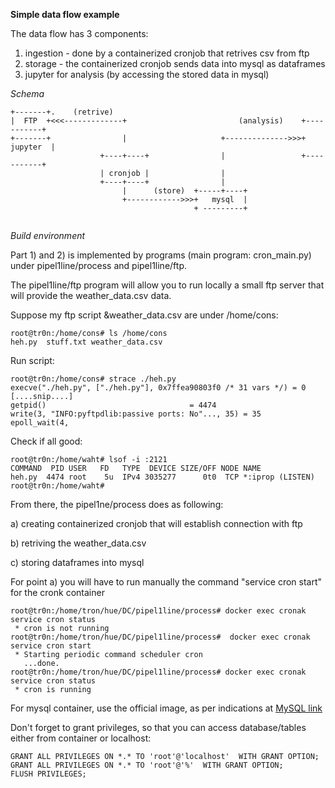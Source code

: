 <b>Simple data flow example</b>

The data flow has 3 components:
1) ingestion - done by a containerized cronjob that retrives csv from ftp
2) storage - the containerized cronjob sends data into mysql as dataframes
3) jupyter for analysis (by accessing the stored data in mysql)

*Schema*
```
+-------+.    (retrive)
|  FTP  +<<<-------------+                         (analysis)    +-----------+
+-------+                |                     +-------------->>>+  jupyter  |
                    +----+----+                |                 +-----------+
                    | cronjob |                |
                    +----+----+                |
                         |      (store)  +-----+----+             
                         +------------>>>+   mysql  |
                                         + ---------+
                                  
```

*Build environment*

Part 1) and 2) is implemented by programs (main program: cron_main.py) under pipel1line/process and pipel1line/ftp.

The pipel1line/ftp program will allow you to run locally a small ftp server that will provide the weather_data.csv data.

Suppose my ftp script &weather_data.csv are under /home/cons:
```
root@tr0n:/home/cons# ls /home/cons
heh.py  stuff.txt weather_data.csv
````
Run script:
```
root@tr0n:/home/cons# strace ./heh.py 
execve("./heh.py", ["./heh.py"], 0x7ffea90803f0 /* 31 vars */) = 0
[....snip....]
getpid()                                = 4474
write(3, "INFO:pyftpdlib:passive ports: No"..., 35) = 35
epoll_wait(4, 
````
Check if all good:

```
root@tr0n:/home/waht# lsof -i :2121
COMMAND  PID USER   FD   TYPE  DEVICE SIZE/OFF NODE NAME
heh.py  4474 root    5u  IPv4 3035277      0t0  TCP *:iprop (LISTEN)
root@tr0n:/home/waht# 
```


From there, the pipel1ne/process does as following:

a) creating containerized cronjob that will establish connection with ftp

b) retriving the weather_data.csv

c) storing dataframes into mysql 


For point a) you will have to run manually the command "service cron start" for the cronk container
```
root@tr0n:/home/tron/hue/DC/pipel1line/process# docker exec cronak service cron status
 * cron is not running
root@tr0n:/home/tron/hue/DC/pipel1line/process#  docker exec cronak service cron start
 * Starting periodic command scheduler cron
   ...done.
root@tr0n:/home/tron/hue/DC/pipel1line/process# docker exec cronak service cron status
 * cron is running
 ```
 For mysql container, use the official image, as per indications at <a href="https://dev.mysql.com/doc/mysql-installation-excerpt/5.5/en/docker-mysql-getting-started.html">MySQL link</a>
 
 Don't forget to grant privileges, so that you can access database/tables either from container or localhost:
``` 
GRANT ALL PRIVILEGES ON *.* TO 'root'@'localhost'  WITH GRANT OPTION;
GRANT ALL PRIVILEGES ON *.* TO 'root'@'%'  WITH GRANT OPTION;
FLUSH PRIVILEGES;
```
